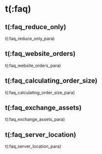 # t(:faq)
## t(:faq_reduce_only)
t(:faq_reduce_only_para)

## t(:faq_website_orders)
t(:faq_website_orders_para)

## t(:faq_calculating_order_size)
t(:faq_calculating_order_size_para)

## t(:faq_exchange_assets)
t(:faq_exchange_assets_para)

## t(:faq_server_location)
t(:faq_server_location_para)
